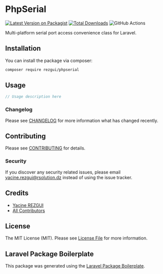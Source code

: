 # PhpSerial

[![Latest Version on Packagist](https://img.shields.io/packagist/v/rezgui/phpserial.svg?style=flat-square)](https://packagist.org/packages/rezgui/phpserial)
[![Total Downloads](https://img.shields.io/packagist/dt/rezgui/phpserial.svg?style=flat-square)](https://packagist.org/packages/rezgui/phpserial)
![GitHub Actions](https://github.com/rezgui/phpserial/actions/workflows/main.yml/badge.svg)

Multi-platform serial port access convenience class for Laravel.

## Installation

You can install the package via composer:

```bash
composer require rezgui/phpserial
```

## Usage

```php
// Usage description here
```

### Changelog

Please see [CHANGELOG](CHANGELOG.md) for more information what has changed recently.

## Contributing

Please see [CONTRIBUTING](CONTRIBUTING.md) for details.

### Security

If you discover any security related issues, please email yacine.rezgui@rsolution.dz instead of using the issue tracker.

## Credits

-   [Yacine REZGUI](https://github.com/rezgui)
-   [All Contributors](../../contributors)

## License

The MIT License (MIT). Please see [License File](LICENSE.md) for more information.

## Laravel Package Boilerplate

This package was generated using the [Laravel Package Boilerplate](https://laravelpackageboilerplate.com).
